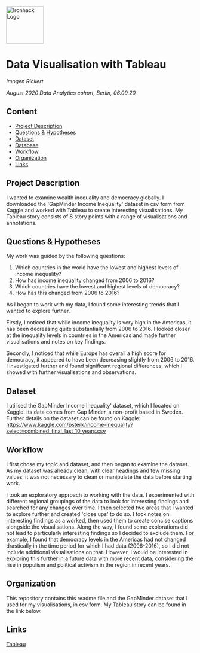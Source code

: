<img src="https://bit.ly/2VnXWr2" alt="Ironhack Logo" width="100"/>

# Data Visualisation with Tableau

*Imogen Rickert*

*August 2020 Data Analytics cohort, Berlin, 06.09.20*

## Content
- [Project Description](#project-description)
- [Questions & Hypotheses](#questions-hypotheses)
- [Dataset](#dataset)
- [Database](#database)
- [Workflow](#workflow)
- [Organization](#organization)
- [Links](#links)

## Project Description

I wanted to examine wealth inequality and democracy globally. I downloaded the 'GapMinder Income Inequality' dataset in csv form from Kaggle and worked with Tableau to create interesting visualisations. My Tableau story consists of 8 story points with a range of visualisations and annotations. 


## Questions & Hypotheses

My work was guided by the following questions:

1. Which countries in the world have the lowest and highest levels of income inequality?
2. How has income inequality changed from 2006 to 2016?
3. Which countries have the lowest and highest levels of democracy?
4. How has this changed from 2006 to 2016?

As I began to work with my data, I found some interesting trends that I wanted to explore further. 

Firstly, I noticed that while income inequality is very high in the Americas, it has been decreasing quite substantially from 2006 to 2016. I looked closer at the inequality levels in countries in the Americas and made further visualisations and notes on key findings. 

Secondly, I noticed that while Europe has overall a high score for democracy, it appeared to have been decreasing slightly from 2006 to 2016. I investigated further and found significant regional differences, which I showed with further visualisations and observations. 


## Dataset

I utilised the GapMinder Income Inequality' dataset, which I located on Kaggle. Its data comes from Gap Minder, a non-profit based in Sweden. Further details on the dataset can be found on Kaggle: https://www.kaggle.com/psterk/income-inequality?select=combined_final_last_10_years.csv


## Workflow

I first chose my topic and dataset, and then began to examine the dataset. As my dataset was already clean, with clear headings and few missing values, it was not necessary to clean or manipulate the data before starting work.

I took an exploratory approach to working with the data. I experimented with different regional groupings of the data to look for interesting findings and searched for any changes over time. I then selected two areas that I wanted to explore further and created 'close ups' to do so. I took notes on interesting findings as a worked, then used them to create concise captions alongside the visualisations. Along the way, I found some explorations did not lead to particularly interesting findings so I decided to exclude them. For example, I found that democracy levels in the Americas had not changed drastically in the time period for which I had data (2006-2016), so I did not include additional visualisations on that. However, I would be interested in exploring this further in a future data with more recent data, considering the rise in populism and political activism in the region in recent years. 


## Organization

This repository contains this readme file and the GapMinder dataset that I used for my visualisations, in csv form. My Tableau story can be found in the link below.


## Links

[Tableau](https://trello.com/b/HXCiA8Xj/sharks-vs-dragons)